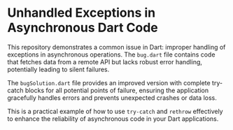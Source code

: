 # Unhandled Exceptions in Asynchronous Dart Code

This repository demonstrates a common issue in Dart: improper handling of exceptions in asynchronous operations.  The `bug.dart` file contains code that fetches data from a remote API but lacks robust error handling, potentially leading to silent failures.

The `bugSolution.dart` file provides an improved version with complete try-catch blocks for all potential points of failure, ensuring the application gracefully handles errors and prevents unexpected crashes or data loss.

This is a practical example of how to use `try-catch` and `rethrow` effectively to enhance the reliability of asynchronous code in your Dart applications.